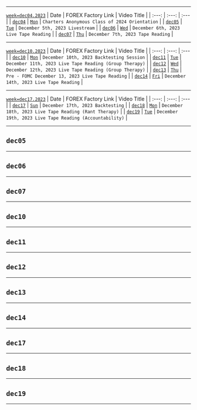 ___
[`week=dec04.2023`](https://www.forexfactory.com/calendar?week=dec04.2023)
| Date | FOREX Factory Link | Video Title |
| :---: | :---: | :--- |
| [`dec04`](#dec04) | [`Mon`](https://www.forexfactory.com/calendar?day=dec04.2023) | `Charters Anonymous Class of 2024 Orientation` | 
| [`dec05`](#dec05) | [`Tue`](https://www.forexfactory.com/calendar?day=dec05.2023) | `December 5th, 2023 Livestream` | 
| [`dec06`](#dec06) | [`Wed`](https://www.forexfactory.com/calendar?day=dec06.2023) | `December 6th, 2023 Live Tape Reading` | 
| [`dec07`](#dec07) | [`Thu`](https://www.forexfactory.com/calendar?day=dec07.2023) | `December 7th, 2023 Tape Reading` | 
___
[`week=dec10.2023`](https://www.forexfactory.com/calendar?week=dec10.2023)
| Date | FOREX Factory Link | Video Title |
| :---: | :---: | :--- |
| [`dec10`](#dec10) | [`Mon`](https://www.forexfactory.com/calendar?day=dec10.2023) | `December 10th, 2023 Backtesting Session` | 
| [`dec11`](#dec11) | [`Tue`](https://www.forexfactory.com/calendar?day=dec11.2023) | `December 11th, 2023 Live Tape Reading (Group Therapy)` | 
| [`dec12`](#dec12) | [`Wed`](https://www.forexfactory.com/calendar?day=dec12.2023) | `December 12th, 2023 Live Tape Reading (Group Therapy)` | 
| [`dec13`](#dec13) | [`Thu`](https://www.forexfactory.com/calendar?day=dec13.2023) |  `Pre - FOMC December 13, 2023 Live Tape Reading` | 
| [`dec14`](#dec14) | [`Fri`](https://www.forexfactory.com/calendar?day=dec14.2023) | `December 14th, 2023 Live Tape Reading` | 
___
[`week=dec17.2023`](https://www.forexfactory.com/calendar?week=dec17.2023)
| Date | FOREX Factory Link | Video Title |
| :---: | :---: | :--- |
| [`dec17`](#dec17) | [`Sun`](https://www.forexfactory.com/calendar?day=dec17.2023) | `December 17th, 2023 Backtesting` | 
| [`dec18`](#dec18) | [`Mon`](https://www.forexfactory.com/calendar?day=dec18.2023) | `December 18th, 2023 Live Tape Reading (Rant Therapy)` | 
| [`dec19`](#dec19) | [`Tue`](https://www.forexfactory.com/calendar?day=dec19.2023) | `December 19th, 2023 Live Tape Reading (Accountability)` | 
___
## `dec05`
___    
## `dec06`
___    
## `dec07`
___    
## `dec10`
___    
## `dec11`
___    
## `dec12`
___    
## `dec13`
___    
## `dec14`
___    
## `dec17`
___    
## `dec18`
___    
## `dec19`
___    



